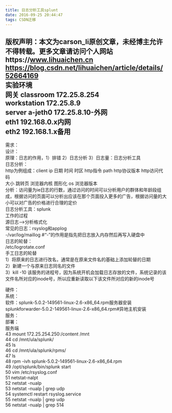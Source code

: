```yaml
---
title: 日志分析工具splunt
date: 2016-09-25 20:44:47
tags: CSDN迁移
---
```

 版权声明：本文为carson_li原创文章，未经博主允许不得转载。更多文章请访问个人网站https://www.lihuaichen.cn https://blog.csdn.net/lihuaichen/article/details/52664169   
  实验环境  
 网关 classroom 172.25.8.254  
 workstation 172.25.8.9  
 server a-jeth0 172.25.8.10-外网  
 eth1 192.168.0.x内网  
 eth2 192.168.1.x备用  
 --------------------------------------------  
 需求：  
 设计：  
 原理：日志的作用，1）排错 2）日志分析 3）日志量：日志分析工具  
 日志分析：  
 http为例组成：client ip 日期 时间 时区 http指令 path http协议版本 http访问代码  
 大小 跳转页 浏览器内核 图形化 os 浏览器版本  
 分析：访问量为ie日志的行数，通过访问的时间可以分析用户的群体和年龄段组成，根据访问的页面可以分析出应该在那个页面投入更多的广告，根据访问量的大小可以对广告的价格进行合理的定价  
 日志分析工具：splunk  
 工作的过程  
 源日志-->分析格式化  
 常见的日志：rsyslog和applog  
 -/var/log/maillog #“-”的作用是指先把日志放入内存然后再写入硬盘中  
 日志的轮替：  
 /etc/logrotate.conf  
 手工日志的轮替  
 1）将原来的日志进行改名，通常是在原来文件名的基础上添加轮替的日期  
 2）新建一个与原来日志同名的文件  
 3）kill -10 该服务的进程号，因为系统开机会加载日志存放的文件，系统记录的该文件名所对应的inode号，所以应重新读取以下该文件所对应的新的inode号  
  
  
  
 硬件：  
 系统：  
 软件：splunk-5.0.2-149561-linux-2.6-x86_64.rpm服务器安装  
 splunkforwarder-5.0.2-149561-linux-2.6-x86_64.rpm#异地主机安装  
 服务：  
 部署：  
 服务端  
 43 mount 172.25.254.250:/content /mnt  
 44 cd /mnt/ula/splunk/  
 45 ls  
 46 cd /mnt/ula/splunk/rpms/  
 47 ls  
 48 rpm -ivh splunk-5.0.2-149561-linux-2.6-x86_64.rpm  
 49 /opt/splunk/bin/splunk start  
 50 vim /etc/rsyslog.conf  
 51 netstat-nalpt  
 52 netstat -nualp  
 53 netstat -nualp | grep udp  
 54 systemctl restart rsyslog.service  
 55 netstat -nualp | grep udp  
 56 netstat -nualp | grep 514  


   
 